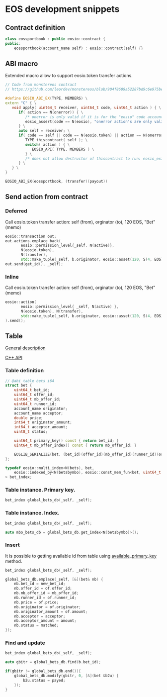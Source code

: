 # EOS development snippets
## Contract definition
```cpp
class eossportbook : public eosio::contract {
public:
    eossportbook(account_name self) : eosio::contract(self) {}
```

## ABI macro
Extended macro allow to support eosio.token transfer actions.
```cpp
// Code from monstereos contract
// https://github.com/leordev/monstereos/blob/904f8609a52287bd9c6e975be193ee1aeb11378e/contracts/pet/pet.cpp#L264

#define EOSIO_ABI_EX(TYPE, MEMBERS) \
extern "C" { \
   void apply( uint64_t receiver, uint64_t code, uint64_t action ) { \
      if( action == N(onerror)) { \
         /* onerror is only valid if it is for the "eosio" code account and authorized by "eosio"'s "active permission */ \
         eosio_assert(code == N(eosio), "onerror action's are only valid from the \"eosio\" system account"); \
      } \
      auto self = receiver; \
      if( code == self || code == N(eosio.token) || action == N(onerror) ) { \
         TYPE thiscontract( self ); \
         switch( action ) { \
            EOSIO_API( TYPE, MEMBERS ) \
         } \
         /* does not allow destructor of thiscontract to run: eosio_exit(0); */ \
      } \
   } \
}

EOSIO_ABI_EX(eossportbook, (transfer)(payout))
```

## Send action from contract
### Deferred
Call eosio.token transfer action: self (from), orginator (to), 120 EOS, "Bet" (memo) 
```cpp
eosio::transaction out;
out.actions.emplace_back(
       eosio::permission_level{_self, N(active)},
       N(eosio.token),
       N(transfer),
       std::make_tuple(_self, b.originator, eosio::asset(120, S(4, EOS)), std::string("Bet")));
out.send(get_id(), _self);
```
### Inline
Call eosio.token transfer action: self (from), orginator (to), 120 EOS, "Bet" (memo) 
```cpp
eosio::action(
       eosio::permission_level{ _self, N(active) },
       N(eosio.token), N(transfer),
       std::make_tuple(_self, b.originator, eosio::asset(120, S(4, EOS)), std::string("Bet"))
).send();
```
## Table
[General description](https://developers.eos.io/eosio-cpp/docs/db-api)

[C++ API](https://developers.eos.io/eosio-cpp/reference)
### Table definition
```cpp
// @abi table bets i64
struct bet {
    uint64_t bet_id;
    uint64_t offer_id;
    uint64_t mb_offer_id;
    uint64_t runner_id;
    account_name originator;
    account_name acceptor;
    double price;
    int64_t originator_amount;
    int64_t acceptor_amount;
    uint8_t status;

    uint64_t primary_key() const { return bet_id; }
    uint64_t mb_offer_index() const { return mb_offer_id; }

    EOSLIB_SERIALIZE(bet, (bet_id)(offer_id)(mb_offer_id)(runner_id)(originator)(acceptor)(price)(originator_amount)(acceptor_amount)(status))
};

typedef eosio::multi_index<N(bets), bet,
    eosio::indexed_by<N(betsbymbo), eosio::const_mem_fun<bet, uint64_t , &bet::mb_offer_index> >
> bet_index;
```
### Table instance. Primary key.
```cpp
bet_index global_bets_db(_self, _self);
```
### Table instance. Index.
```cpp
bet_index global_bets_db(_self, _self);

auto mbo_bets_db = global_bets_db.get_index<N(betsbymbo)>();
```
### Insert
It is possible to getting available id from table using [available_primary_key](https://developers.eos.io/eosio-cpp/reference#available_primary_key) method.
```cpp
bet_index global_bets_db(_self, _self);

global_bets_db.emplace(_self, [&](bet& nb) {
    nb.bet_id = new_bet_id;
    nb.offer_id = of.offer_id;
    nb.mb_offer_id = mb_offer_id;
    nb.runner_id = of.runner_id;
    nb.price = of.price;
    nb.originator = of.originator;
    nb.originator_amount = of.amount;
    nb.acceptor = acceptor;
    nb.acceptor_amount = amount;
    nb.status = matched;
});
```
### Find and update
```cpp
bet_index global_bets_db(_self, _self);

auto gbitr = global_bets_db.find(b.bet_id);

if(gbitr != global_bets_db.end()){
    global_bets_db.modify(gbitr, 0, [&](bet &b2u) {
        b2u.status = payed;
    });
}
```
